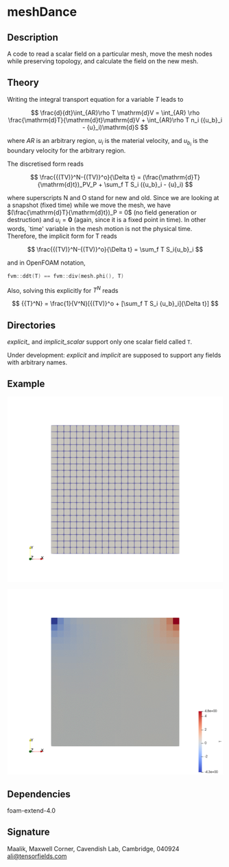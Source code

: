 # meshDance

## Description
A code to read a scalar field on a particular mesh, move the mesh nodes while preserving topology, and calculate the field on the new mesh.

## Theory
Writing the integral transport equation for a variable $T$ leads to

$$
\frac{d}{dt}\int_{AR}\rho T \mathrm{d}V = \int_{AR} \rho \frac{\mathrm{d}T}{\mathrm{d}t}\mathrm{d}V + \int_{AR}\rho T n_i ({u_b}_i - {u}_i)\mathrm{d}S
$$

where $AR$ is an arbitrary region, $u_i$ is the material velocity, and ${u_{b_i}}$ is the boundary velocity for the arbitrary region. 
<!--:#and $0$ on the RHS stands for
$\int_{AR} \rho \frac{\mathrm{d}T}{\mathrm{d}t}\mathrm{d}V$, which is $0$, because we are solving for a fixed time, i.e., $t$ does not exist in our problem. -->
The discretised form reads  

$$
\frac{{(TV)}^N-{(TV)}^o}{\Delta t} = (\frac{\mathrm{d}T}{\mathrm{d}t})_PV_P + \sum_f T S_i ({u_b}_i - {u}_i)
$$

where superscripts $\mathrm{N}$ and $\mathrm{O}$ stand for new and old. Since we are looking at a snapshot (fixed time) while we move the mesh, we have $(\frac{\mathrm{d}T}{\mathrm{d}t})_P = 0$ (no field generation or destruction) and ${u}_i = \mathbf{0}$
(again, since it is a fixed point in time). In other words, `time' variable in the mesh motion is not the physical time.
Therefore, the implicit form for T reads  

$$
\frac{{(TV)}^N-{(TV)}^o}{\Delta t} = \sum_f T S_i{u_b}_i
$$

and in OpenFOAM notation,

```c++
fvm::ddt(T) == fvm::div(mesh.phi(), T) 
```
Also, solving this explicitly for $T^N$ reads  

$$
{{T}^N} = \frac{1}{V^N}[{(TV)}^o + [\sum_f T S_i {u_b}_i]{\Delta t}]
$$

## Directories
*explicit_* and *implicit_scalar* support only one scalar field called `T`.

Under development: *explicit* and *implicit* are supposed to support any fields with arbitrary names. 
## Example
![](https://github.com/alishayegh/meshDance/blob/master/figures/ALE_cavity_meshOnly.gif)  

![](https://github.com/alishayegh/meshDance/blob/master/figures/ALE_cavity_fieldOnly.gif)

## Dependencies
foam-extend-4.0

## Signature
Maalik, Maxwell Corner, Cavendish Lab, Cambridge, 040924  
ali@tensorfields.com
